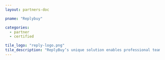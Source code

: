 ```yaml
---
layout: partners-doc

pname: "Replybuy"

categories: 
  - partner
  - certified

tile_logo: "reply-logo.png"
tile_description: "ReplyBuy’s unique solution enables professional teams, universities and venues across the country to connect on-demand with potential buyers via mobile and execute a purchase with a quick 'reply' text message. Partners can deploy targeted offers on-demand, generate instant sales, view analytics and track the results from a single dashboard."
---
```

